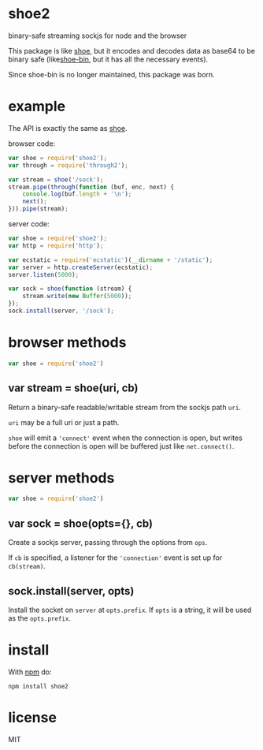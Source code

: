 # shoe2

binary-safe streaming sockjs for node and the browser

This package is like [shoe](https://npmjs.org/package/shoe), but it encodes and
decodes data as base64 to be binary safe (like[shoe-bin](https://npmjs.org/package/shoe-bin), but it has all the necessary events).

Since shoe-bin is no longer maintained, this package was born.

# example

The API is exactly the same as [shoe](https://npmjs.org/package/shoe).

browser code:

``` js
var shoe = require('shoe2');
var through = require('through2');

var stream = shoe('/sock');
stream.pipe(through(function (buf, enc, next) {
    console.log(buf.length + '\n');
    next();
})).pipe(stream);
```

server code:

``` js
var shoe = require('shoe2');
var http = require('http');

var ecstatic = require('ecstatic')(__dirname + '/static');
var server = http.createServer(ecstatic);
server.listen(5000);

var sock = shoe(function (stream) {
    stream.write(new Buffer(5000));
});
sock.install(server, '/sock');
```

# browser methods

``` js
var shoe = require('shoe2')
```

## var stream = shoe(uri, cb)

Return a binary-safe readable/writable stream from the sockjs path `uri`.

`uri` may be a full uri or just a path.

`shoe` will emit a `'connect'` event when the connection is open, but writes
before the connection is open will be buffered just like `net.connect()`.

# server methods

``` js
var shoe = require('shoe2')
```

## var sock = shoe(opts={}, cb)

Create a sockjs server, passing through the options from `ops`.

If `cb` is specified, a listener for the `'connection'` event is set up for
`cb(stream)`.

## sock.install(server, opts)

Install the socket on `server` at `opts.prefix`. If `opts` is a string, it will
be used as the `opts.prefix`.

# install

With [npm](https://npmjs.org) do:

```
npm install shoe2
```

# license

MIT
